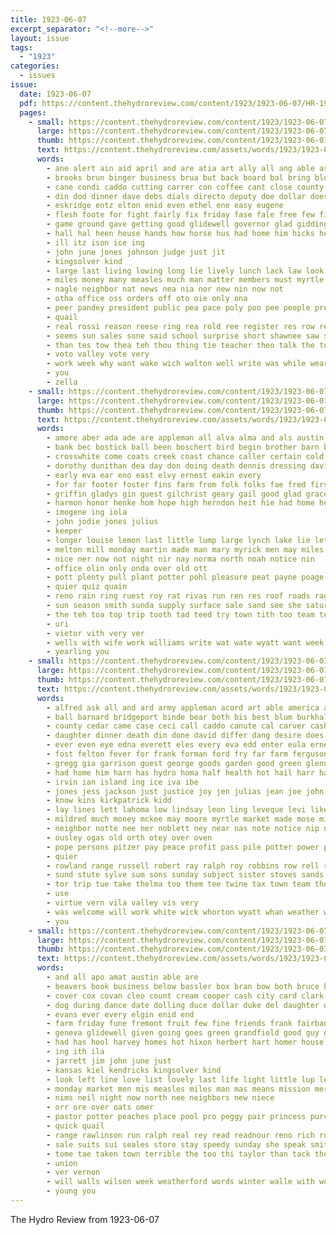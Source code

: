 ```yaml
---
title: 1923-06-07
excerpt_separator: "<!--more-->"
layout: issue
tags:
  - "1923"
categories:
  - issues
issue:
  date: 1923-06-07
  pdf: https://content.thehydroreview.com/content/1923/1923-06-07/HR-1923-06-07.pdf
  pages:
    - small: https://content.thehydroreview.com/content/1923/1923-06-07/small/HR-1923-06-07-01.jpg
      large: https://content.thehydroreview.com/content/1923/1923-06-07/large/HR-1923-06-07-01.jpg
      thumb: https://content.thehydroreview.com/content/1923/1923-06-07/thumbnails/HR-1923-06-07-01.jpg
      text: https://content.thehydroreview.com/assets/words/1923/1923-06-07/HR-1923-06-07-01.txt
      words:
        - ane alert ain aid april and are atia art ally all ang able ask arm ale aga
        - brooks brun binger business brua but back board bal bring block bill ball began basket beans binder body burris both best baily better buy blood ban base burden been
        - cane condi caddo cutting carrer con coffee cant close county carnegie crease cake course cay cousin cash couty camp call court come cleo cook city class camps
        - din dod dinner dave debs dials directo deputy doe dollar does degree drew den day down die deer
        - eskridge entz elton enid even ethel ene easy eugene
        - flesh foote for fight fairly fix friday fase fale free few fields friends first farm from fost fan
        - game ground gave getting good glidewell governor glad giddings gray grounds
        - hall hal heen house hands how horse hus had home him hicks hew hume has holt hour hardware hope harris held hand high half haven head harmony hydro hills holding
        - ill itz ison ice ing
        - john june jones johnson judge just jit
        - kingsolver kind
        - large last living lowing long lie lively lunch lack law look lor livers little lina legal let learn
        - miles money many measles much man matter members must myrtle madison men most more million mis main means mule march
        - nagle neighbor nat news nea nia nor new nin now not
        - otha office oss orders off oto oie only ona
        - peer pandey president public pea pace poly poo pee people present player pest place parison part poles peete peace petty pager pay per par pruett persons
        - quail
        - real rossi reason reese ring rea rold ree register res row regular
        - seems sun sales sone said school surprise short shawnee saw saturday step sian sunday sie stratton sugar sey schools still second sale sack six sek show seth seem sane steel sincere sot say sony store suit sina salle shee servo she see state small stroke sharp shell sion such
        - than tes tow thea teh thou thing tie teacher theo talk the town toa thet then takes thi tee team tell take too tha torney tall them tho
        - voto valley vote very
        - work week why want wake wich walton well write was while wear word wane wilton wood with will walk wait wave went wheat worth wee wide winchester wees
        - you
        - zella
    - small: https://content.thehydroreview.com/content/1923/1923-06-07/small/HR-1923-06-07-02.jpg
      large: https://content.thehydroreview.com/content/1923/1923-06-07/large/HR-1923-06-07-02.jpg
      thumb: https://content.thehydroreview.com/content/1923/1923-06-07/thumbnails/HR-1923-06-07-02.jpg
      text: https://content.thehydroreview.com/assets/words/1923/1923-06-07/HR-1923-06-07-02.txt
      words:
        - amore aber ada ade are appleman all alva alma and als austin ala armour ama aye arth
        - bank bec bostick ball been boschert bird begin brother barn bartgis burkhalter branson buy bring business back body bond bos buggy bickell but bradley boys bros brunswick brown black bom best big bethel buyers baby bernice book better
        - crosswhite come coats creek coast chance caller certain cold claude cavin colony crissman case car chuan county cheap coe call cream cake cham carl courts cotton cope city church can
        - dorothy dunithan dea day don doing death dennis dressing davis din done davidson daughter date dalke
        - early eva ear eno east elvy ernest eakin every
        - for far footer foster fins farm from folk folks fae fred first friends friday
        - griffin gladys gin guest gilchrist geary gail good glad grace guess goes greeson gay graham gallon ghent georgia gal
        - harmon honor henke hom hope high herndon heit hie had home hea hands henry herb hydro hawes herman her hamilton has hart heary hinton how howard hatchet
        - imogene ing iola
        - john jodie jones julius
        - keeper
        - longer louise lemon last little lump large lynch lake lie let lay leonard late luther leone liggett lone like lillian
        - melton mill monday martin made man mary myrick men may miles mir much mains miss more morning mis mol mules
        - nice ner now not night nir nay norma north noah notice nin
        - office olin only onda over old ott
        - pott plenty pull plant potter pohl pleasure peat payne poage per post painting por poll present pieper people pain pon price
        - quier quiz quain
        - reno rain ring ruest roy rat rivas run ren res roof roads raga rien ruhl red
        - sun season smith sunda supply surface sale sand see she saturday soy suppes star sana standard sears stephenson sheriff such south sell sat shanks sui spring sweet street sales shade size suing sunday school shaw seat salam seed sister supper sim simmons stella scott say special
        - the teh toa top trip tooth tad teed try town tith too team tetter taw texas tee tom tice tak than taken ton
        - uri
        - vietor vith very ver
        - wells with wife work williams write wat wate wyatt want week ward well web wears wit walton was weatherford whitebread worth wendall will water wright wee wagon while
        - yearling you
    - small: https://content.thehydroreview.com/content/1923/1923-06-07/small/HR-1923-06-07-03.jpg
      large: https://content.thehydroreview.com/content/1923/1923-06-07/large/HR-1923-06-07-03.jpg
      thumb: https://content.thehydroreview.com/content/1923/1923-06-07/thumbnails/HR-1923-06-07-03.jpg
      text: https://content.thehydroreview.com/assets/words/1923/1923-06-07/HR-1923-06-07-03.txt
      words:
        - alfred ask all and ard army appleman acord art able america alton arthur are arizona annie
        - ball barnard bridgeport binde bear both bis best blum burkhalter bose bradley buy bradle base bride bills bridge barber back bank
        - county cedar came case ceci call caddo canute cal carver cashier coole can chick chas caller city cook court count close car cream clair
        - daughter dinner death din done david differ dang desire does days dat douglas dunlap day dollar dooley
        - ever even eye edna everett eles every eva edd enter eula ernest elk eakin
        - fost felton fever for frank forman ford fry far farm ferguson first few from friends friesen fleeman
        - gregg gia garrison guest george goods garden good green glenn greeson griffin
        - had home him harn has hydro homa half health hot hail harr handle herndon har heard hen her how high hill horr hatfield hardin hose homes
        - irvin ian island ing ice iva ibe
        - jones jess jackson just justice joy jen julias jean joe john june
        - know kins kirkpatrick kidd
        - lay lines lett lahoma low lindsay leon ling leveque levi like london lucile les lasater last loren lorene line louise
        - mildred much money mckee may moore myrtle market made mose mighty measles most more man monday mcnary monica miss miller mon many
        - neighbor notte nee ner noblett ney near nas note notice nip noon not
        - ousley ogas old orth otey over oven
        - pope persons pitzer pay peace profit pass pile potter power people
        - quier
        - rowland range russell robert ray ralph roy robbins row rell rey running ruth rain remark rates rue rock
        - sund stute sylve sum sons sunday subject sister stoves sands states state ship store strength sata spare sun speaker saturday son sat smith sant sam said sylvester sell spain south strong simple stove sara service stuck sutton summer she
        - tor trip tue take thelma too them tee twine tax town team thou triplett tas the than
        - use
        - virtue vern vila valley vis very
        - was welcome will work white wick whorton wyatt whan weather week water weatherford whitefield willis with wish wife wright went
        - you
    - small: https://content.thehydroreview.com/content/1923/1923-06-07/small/HR-1923-06-07-04.jpg
      large: https://content.thehydroreview.com/content/1923/1923-06-07/large/HR-1923-06-07-04.jpg
      thumb: https://content.thehydroreview.com/content/1923/1923-06-07/thumbnails/HR-1923-06-07-04.jpg
      text: https://content.thehydroreview.com/assets/words/1923/1923-06-07/HR-1923-06-07-04.txt
      words:
        - and all apo amat austin able are
        - beavers book business below bassler box bran bow both bruce big bristow bob beggs bandy boyle bout blaine bring buy but block bee been ber best
        - cover cox covan cleo count cream cooper cash city card clark come coffee can candy caddo
        - dog during dance date dolling duce dollar duke del daughter dell
        - evans ever every elgin enid end
        - farm friday fune fremont fruit few fine friends frank fairbanks for fowers frost from free
        - geneva glidewell given going goes green grandfield good guy gaunt geyer
        - had has hool harvey homes hot hixon herbert hart homer house hydro hose hinton haye harvest her high husband hee home
        - ing ith ila
        - jarrett jim john june just
        - kansas kiel kendricks kingsolver kind
        - look left line love list lovely last life light little lup les late land latter
        - monday market men mis measles miles man mas means mission merle mers monte made miss morning madeline
        - nims neil night now north nee neighbors new niece
        - orr ore over oats omer
        - pastor potter peaches place pool pro peggy pair princess purcell purchase park past public
        - quick quail
        - range rawlinson run ralph real rey read readnour reno rich rollo
        - sale suits sui seales store stay speedy sunday she speak smith second spencer six selves salad son steady see salt sales sister stock shade summer sugar suit saturday school sack scott special
        - tome tae taken town terrible the too thi taylor than tack them teach take
        - union
        - ver vernon
        - will walls wilson week weatherford words winter walle with worth wallers weather weeks was west white wister wife wil walter well went wayne wry wee
        - young you
---
```


The Hydro Review from 1923-06-07

<!--more-->

